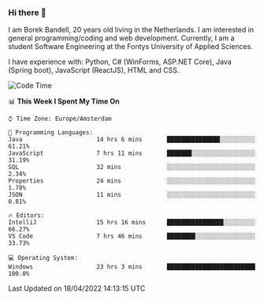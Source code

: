 ### Hi there 👋

I am Borek Bandell, 20 years old living in the Netherlands. I am interested in general programming/coding and web development. Currently, I am a student Software Engineering at the Fontys University of Applied Sciences.

I have experience with: Python, C# (WinForms, ASP.NET Core), Java (Spring boot), JavaScript (ReactJS), HTML and CSS.

<!--START_SECTION:waka-->
![Code Time](http://img.shields.io/badge/Code%20Time-91%20hrs%2020%20mins-blue)

📊 **This Week I Spent My Time On** 

```text
⌚︎ Time Zone: Europe/Amsterdam

💬 Programming Languages: 
Java                     14 hrs 6 mins       ███████████████░░░░░░░░░░   61.21% 
JavaScript               7 hrs 11 mins       ███████░░░░░░░░░░░░░░░░░░   31.19% 
SQL                      32 mins             ░░░░░░░░░░░░░░░░░░░░░░░░░   2.34% 
Properties               24 mins             ░░░░░░░░░░░░░░░░░░░░░░░░░   1.78% 
JSON                     11 mins             ░░░░░░░░░░░░░░░░░░░░░░░░░   0.81%

🔥 Editors: 
IntelliJ                 15 hrs 16 mins      ████████████████░░░░░░░░░   66.27% 
VS Code                  7 hrs 46 mins       ████████░░░░░░░░░░░░░░░░░   33.73%

💻 Operating System: 
Windows                  23 hrs 3 mins       █████████████████████████   100.0%

```


 Last Updated on 18/04/2022 14:13:15 UTC
<!--END_SECTION:waka-->

<!--**tcBorek2002/tcBorek2002** is a ✨ _special_ ✨ repository because its `README.md` (this file) appears on your GitHub profile.

Here are some ideas to get you started:

- 🔭 I’m currently working on ...
- 🌱 I’m currently learning ...
- 👯 I’m looking to collaborate on ...
- 🤔 I’m looking for help with ...
- 💬 Ask me about ...
- 📫 How to reach me: ...
- 😄 Pronouns: ...
- ⚡ Fun fact: ...
-->
